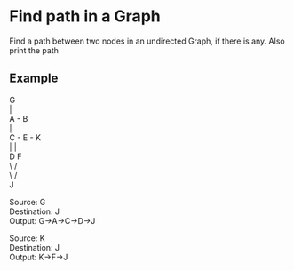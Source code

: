 # Find path in a Graph
Find a path between two nodes in an undirected Graph, if there is any. Also print the path

## Example
G				<br />
|				<br />
A - B			<br />
|				<br />
C - E - K		<br />
|		|		<br />
D		F		<br />
 \		/		<br />
   \  /			<br />
    J			<br />

Source: G				<br />
Destination: J			<br />
Output: G->A->C->D->J	<br />

Source: K				<br />
Destination: J			<br />
Output: K->F->J			<br />